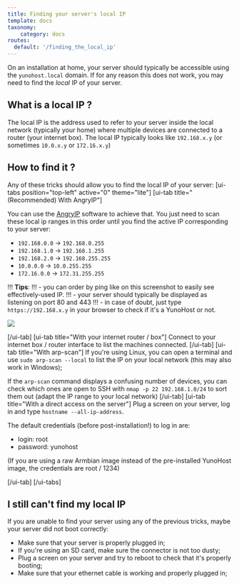 ```yaml
---
title: Finding your server's local IP
template: docs
taxonomy:
    category: docs
routes:
  default: '/finding_the_local_ip'
---
```


On an installation at home, your server should typically be accessible using the `yunohost.local` domain. If for any reason this does not work, you may need to find the *local* IP of your server.

## What is a local IP ?

The local IP is the address used to refer to your server inside the local network (typically your home) where multiple devices are connected to a router (your internet box). The local IP typically looks like `192.168.x.y` (or sometimes `10.0.x.y` or `172.16.x.y`)

## How to find it ?

Any of these tricks should allow you to find the local IP of your server:
[ui-tabs position="top-left" active="0" theme="lite"]
[ui-tab title="(Recommended) With AngryIP"]

You can use the [AngryIP](https://angryip.org/download/) software to achieve that. You just need to scan these local ip ranges in this order until you find the active IP corresponding to your server:

- `192.168.0.0` -> `192.168.0.255`
- `192.168.1.0` -> `192.168.1.255`
- `192.168.2.0` -> `192.168.255.255`
- `10.0.0.0` -> `10.0.255.255`
- `172.16.0.0` -> `172.31.255.255`

!!! **Tips**:
!!! - you can order by ping like on this screenshot to easily see effectively-used IP.
!!! - your server should typically be displayed as listening on port 80 and 443
!!! - in case of doubt, just type `https://192.168.x.y` in your browser to check if it's a YunoHost or not.

![](image://angryip.png?class=inline)

[/ui-tab]
[ui-tab title="With your internet router / box"]
Connect to your internet box / router interface to list the machines connected.
[/ui-tab]
[ui-tab title="With arp-scan"]
If you're using Linux, you can open a terminal and use `sudo arp-scan --local` to list the IP on your local network (this may also work in Windows);

If the `arp-scan` command displays a confusing number of devices, you can check which ones are open to SSH with `nmap -p 22 192.168.1.0/24` to sort them out (adapt the IP range to your local network)
[/ui-tab]
[ui-tab title="With a direct access on the server"]
Plug a screen on your server, log in and type `hostname --all-ip-address`.

The default credentials (before post-installation!) to log in are:

- login: root
- password: yunohost

(If you are using a raw Armbian image instead of the pre-installed YunoHost image, the credentials are root / 1234)

[/ui-tab]
[/ui-tabs]

## I still can't find my local IP

If you are unable to find your server using any of the previous tricks, maybe your server did not boot correctly:

- Make sure that your server is properly plugged in;
- If you're using an SD card, make sure the connector is not too dusty;
- Plug a screen on your server and try to reboot to check that it's properly booting;
- Make sure that your ethernet cable is working and properly plugged in;
